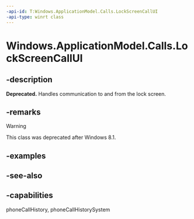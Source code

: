 ```yaml
---
-api-id: T:Windows.ApplicationModel.Calls.LockScreenCallUI
-api-type: winrt class
---
```


<!-- Class syntax.
public class LockScreenCallUI : Windows.ApplicationModel.Calls.ILockScreenCallUI
-->

# Windows.ApplicationModel.Calls.LockScreenCallUI

## -description
**Deprecated.** Handles communication to and from the lock screen.

## -remarks

> [!Warning]
> This class was deprecated after Windows 8.1.

## -examples

## -see-also

## -capabilities
phoneCallHistory, phoneCallHistorySystem

